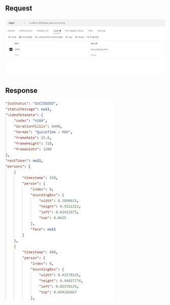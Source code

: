 ## Request

![Request](image/GetPersonTrackingRequest.png)

## Response

![Response](image/GetPersonTrackingResponse.png)

